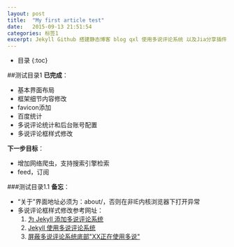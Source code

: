 ```yaml
---
layout: post
title:  "My first article test"
date:   2015-09-13 21:51:54
categories: 标签1
excerpt: Jekyll Github 搭建静态博客 blog qxl 使用多说评论系统 以及Jia分享插件 参考git教程
---
```


* 目录
{:toc}

##测试目录1
**已完成**：

* 基本界面布局
* 框架细节内容修改
* favicon添加
* 百度统计
* 多说评论统计和后台账号配置
* 多说评论框样式修改

**下一步目标**：

* 增加网络爬虫，支持搜索引擎检索
* feed，订阅


###测试目录1.1
**备忘**：

* “关于”界面地址必须为：about/，否则在非IE内核浏览器下打开异常
* 多说评论框样式修改参考网址：
	1. [为 Jekyll 添加多说评论系统](http://havee.me/internet/2013-07/add-duoshuo-commemt-system-into-jekyll.html) 
	2. [Jekyll 使用多说评论系统](http://liberize.me/tech/jekyll-use-duoshuo-comment-system.html)
	3. [屏蔽多说评论系统底部"XX正在使用多说"](http://www.itdos.com/DivCss/201502050857.html)
